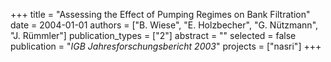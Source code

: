 +++
title = "Assessing the Effect of Pumping Regimes on Bank Filtration"
date = 2004-01-01
authors = ["B. Wiese", "E. Holzbecher", "G. Nützmann", "J. Rümmler"]
publication_types = ["2"]
abstract = ""
selected = false
publication = "*IGB Jahresforschungsbericht 2003*"
projects = ["nasri"]
+++

